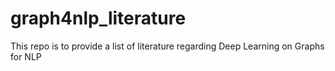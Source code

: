 # graph4nlp_literature
This repo is to provide a list of literature regarding Deep Learning on Graphs for NLP
